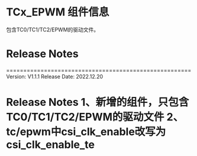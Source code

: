 # TCx_EPWM 组件信息
包含TC0/TC1/TC2/EPWM的驱动文件。

# Release Notes
======================================================
Version: V1.1.1
Release Date: 2022.12.20

Release Notes
1、新增的组件，只包含TC0/TC1/TC2/EPWM的驱动文件
2、tc/epwm中csi_clk_enable改写为csi_clk_enable_te
======================================================
